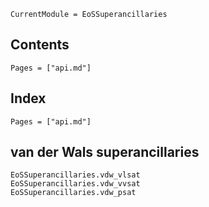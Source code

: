 ```@meta
CurrentModule = EoSSuperancillaries
```

## Contents

```@contents
Pages = ["api.md"]
```

## Index

```@index
Pages = ["api.md"]
```

## van der Wals superancillaries
```@docs
EoSSuperancillaries.vdw_vlsat
EoSSuperancillaries.vdw_vvsat
EoSSuperancillaries.vdw_psat
```